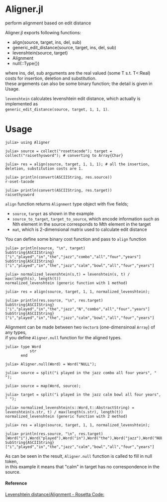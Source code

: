 # Aligner.jl
perform alignment based on edit distance

Aligner.jl exports following functions:
* align(source, target, ins, del, sub)
* generic_edit_distance(source, target, ins, del, sub)
* levenshtein(source, target)
* Alignment
* null(::Type{})

where ins, del, sub arguments are the real valued (some T s.t. T<:Real) costs
for insertion, deletion and substitution.  
these argements can also be some binary function; the detail is given in Usage.

`levenshtein` calculates levenshtein edit distance, which actually is implemented as  
`generic_edit_distance(source, target, 1, 1, 1)`.

# Usage
    julia> using Aligner

    julia> source = collect("rosettacode"); target = collect("raisethysword"); # converting to Array{Char}

    julia> res = align(source, target, 1, 1, 1); # all the insertion, deletion, substitution costs are 1.

    julia> println(convert(ASCIIString, res.source))
    r-oset-tacode

    julia> println(convert(ASCIIString, res.target))
    raisethysword

`align` function returns `Alignment` type object with five fields;  
* `source`, `target` as shown in the example
* `source_to_target`, `target_to_source`, which encode information such as
Nth element in the source corresponds to Mth element in the target
* `mat`, which is 2-dimensional matrix used to calculate edit distance

You can define some binary cost function and pass to `align` function

    julia> println(source, "\n", target)
    SubString{ASCIIString}["i","played","in","the","jazz","combo","all","four","years"]
    SubString{ASCIIString}["i","played","in","the","jazz","calm","bowl","all","four","years"]

    julia> normalized_levenshtein(s,t) = levenshtein(s, t) / max(length(s), length(t))
    normalized_levenshtein (generic function with 1 method)

    julia> res = align(source, target, 1, 1, normalized_levenshtein);

    julia> println(res.source, "\n", res.target)
    SubString{ASCIIString}["i","played","in","the","jazz","N","combo","all","four","years"]
    SubString{ASCIIString}["i","played","in","the","jazz","calm","bowl","all","four","years"]

Alignment can be made between two `Vector`s (one-dimensinoal `Array`) of any types,  
if you define `Aligner.null` function for the aligned types.

    julia> type Word
               str
           end

    julia> Aligner.null(Word) = Word("NULL");

    julia> source = split("i played in the jazz combo all four years", " ");

    julia> source = map(Word, source);

    julia> target = split("i played in the jazz calm bowl all four years", " ");

    julia> normalized_levenshtein(s::Word,t::AbstractString) = levenshtein(s.str, t) / max(length(s.str), length(t))
    normalized_levenshtein (generic function with 2 method)

    julia> res = align(source, target, 1, 1, normalized_levenshtein);

    julia> println(res.source, "\n", res.target)
    [Word("i"),Word("played"),Word("in"),Word("the"),Word("jazz"),Word("NULL"),Word("combo"),Word("all"),Word("four"),Word("years")]
    SubString{ASCIIString}["i","played","in","the","jazz","calm","bowl","all","four","years"]


As can be seen in the result, `Aligner.null` function is called to fill in null token,  
in this example it means that "calm" in target has no correspondence in the source.

#### Reference
[Levenshtein distance/Alignment - Rosetta Code:](https://rosettacode.org/wiki/Levenshtein_distance/Alignment)

